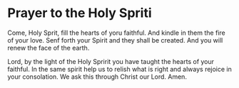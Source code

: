 # Prayer to the Holy Spriti
Come, Holy Sprit, fill the hearts of yoru faithful. And kindle in them the fire of your love.
Senf forth your Spirit and they shall be created. And you will renew the face of the earth.

Lord, by the light of the Holy Spririt you have taught the hearts of your faithful. In the same spirit help us to relish what is right and always rejoice in your consolation. We ask this through Christ our Lord. Amen.
